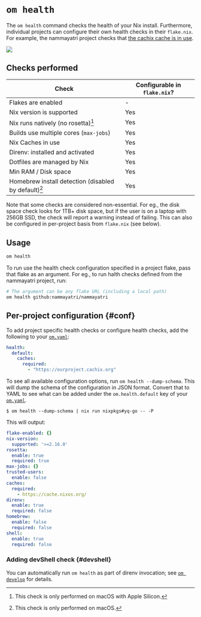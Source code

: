 # `om health`

The `om health` command checks the health of your Nix install. Furthermore, individual projects can configure their own health checks in their `flake.nix`. For example, the nammayatri project checks that [the cachix cache is in use][ny-cache].

[ny-cache]: https://github.com/nammayatri/nammayatri/blob/e25e0931e698a4eb369da0eba7f5a02dd03f59a6/om.yaml#L4-L6


![](https://github.com/juspay/omnix/assets/3998/abbbc54b-d888-42fb-a2a8-31d9ae142d6a)


## Checks performed

| Check                                  | Configurable in `flake.nix`? |
| -------------------------------------- | ---------------------------- |
| Flakes are enabled                     | -                            |
| Nix version is supported               | Yes                          |
| Nix runs natively (no rosetta)[^ros]   | Yes                          |
| Builds use multiple cores (`max-jobs`) | Yes                          |
| Nix Caches in use                      | Yes                          |
| Direnv: installed and activated        | Yes                          |
| Dotfiles are managed by Nix            | Yes                          |
| Min RAM / Disk space                   | Yes                          |
| Homebrew install detection (disabled by default)[^macos] | Yes                |

[^ros]: This check is only performed on macOS with Apple Silicon.
[^macos]: This check is only performed on  macOS.

Note that some checks are considered non-essential. For eg., the disk space check looks for 1TB+ disk space, but if the user is on a laptop with 256GB SSD, the check will report a warning instead of failing. This can also be configured in per-project basis from `flake.nix` (see below).

## Usage

```bash
om health
```

To run use the health check configuration specified in a project flake, pass that flake as an argument. For eg., to run halth checks defined from the nammayatri project, run:

```bash
# The argument can be any flake URL (including a local path)
om health github:nammayatri/nammayatri
```

## Per-project configuration {#conf}

To add project specific health checks or configure health checks, add the following to your [`om.yaml`](../config.md):

```yaml
health:
  default:
    caches:
      required:
        - "https://ourproject.cachix.org"
```

To see all available configuration options, run `om health --dump-schema`. This will dump the schema of the configuration in JSON format. Convert that to YAML to see what can be added under the `om.health.default` key of your [`om.yaml`](../config.md).

```sh-session
$ om health --dump-schema | nix run nixpkgs#yq-go -- -P
```

This will output:

```yaml
flake-enabled: {}
nix-version:
  supported: '>=2.16.0'
rosetta:
  enable: true
  required: true
max-jobs: {}
trusted-users:
  enable: false
caches:
  required:
    - https://cache.nixos.org/
direnv:
  enable: true
  required: false
homebrew:
  enable: false
  required: false
shell:
  enable: true
  required: false
```

### Adding devShell check {#devshell}

You can automatically run `om health` as part of direnv invocation; see [`om develop`](develop.md) for details.

